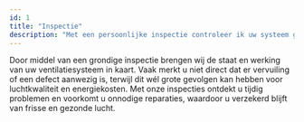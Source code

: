 ```yaml
---
id: 1
title: "Inspectie"
description: "Met een persoonlijke inspectie controleer ik uw systeem grondig. Problemen komen zo op tijd aan het licht en de luchtkwaliteit blijft op peil."
---
```


Door middel van een grondige inspectie brengen wij de staat en werking van uw ventilatiesysteem in kaart. Vaak merkt u niet direct dat er vervuiling of een defect aanwezig is, terwijl dit wél grote gevolgen kan hebben voor luchtkwaliteit en energiekosten. Met onze inspecties ontdekt u tijdig problemen en voorkomt u onnodige reparaties, waardoor u verzekerd blijft van frisse en gezonde lucht.